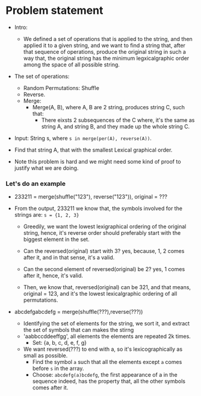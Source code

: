 # Problem statement

* Intro:
  * We defined a set of operations that is applied to the string, and then applied it to a given string,
  and we want to find a string that, after that sequence of operations, produce the original string in such a way
  that, the original string has the minimum legxicalgraphic order among the space of all possible string.

* The set of operations:
  * Random Permutations: Shuffle
  * Reverse.
  * Merge:
    * Merge(A, B), where A, B are 2 string, produces string C, such that:
      * There eixsts 2 subsequences of the C where, it's the same as string A, and string B, and they made up the
      whole string C.

* Input: String s, where `s in merge(per(A), reverse(A))`.

* Find that string A, that with the smallest Lexical graphical order.

* Note this problem is hard and we might need some kind of proof to justify what we are doing.

### Let's do an example

* 233211 = merge(shuffle("123"), reverse("123")), original = ???

* From the output, 233211 we know that, the symbols involved for the strings are: `s = {1, 2, 3}`
  * Greedily, we want the lowest lexigraphical ordering of the original string, hence, it's reverse order should
  preferably start with the biggest element in the set.

  * Can the reversed(original) start with 3? yes, because, 1, 2 comes after it, and in that sense, it's a valid.

  * Can the second element of reversed(original) be 2? yes, 1 comes after it, hence, it's valid.

  * Then, we know that, reversed(original) can be 321, and that means, original = 123, and it's the lowest lexicalgraphic
  ordering of all permutations.

* abcdefgabcdefg = merge(shuffle(???),reverse(???))
  * Identifying the set of elements for the string, we sort it, and extract the set of symbols that can makes the stirng
  * 'aabbccddeeffgg', all elements the elements are repeated 2k times.
    * Set: {a, b, c, d, e, f, g}
  * We want reversed(???) to end with a, so it's lexicographically as small as possible.
    * Find the symbol `a` such that all the elements except `a` comes before `s` in the array.
    * Choose: `abcdefg(a)bcdefg`, the first appearance of a in the sequence indeed, has the property that, all the
    other symbols comes after it.
    
